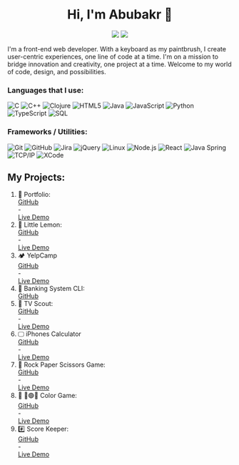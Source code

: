 <h1 align="center">Hi, I'm Abubakr 👋</h1>
<p align="center">
    <a href="https://www.linkedin.com/in/abubakr-eldaw/"><img src="https://img.shields.io/badge/linkedin-%230177B5?style=flat&logo=linkedin&logoColor=white"/></a>
    <a href="https://wa.me/966537902993"><img src="https://img.shields.io/badge/whatsapp-%23E4415?style=flat&logo=whatsapp&logoColor=white"/></a>
  </p>

I'm a front-end web developer. With a keyboard as my paintbrush, I create user-centric experiences, one line of code at a time. I'm on a mission to bridge innovation and creativity, one project at a time. Welcome to my world of code, design, and possibilities.

### Languages that I use:
![C](https://img.shields.io/badge/-C-000000?style=flat&logo=c)
![C++](https://img.shields.io/badge/-C++-000000?style=flat&logo=c%2B%2B)
![Clojure](https://img.shields.io/badge/-Clojure-000000?style=flat&logo=clojure)
![HTML5](https://img.shields.io/badge/-HTML5-000000?style=flat&logo=html5)
![Java](https://img.shields.io/badge/-Java-000000?style=flat&logo=java)
![JavaScript](https://img.shields.io/badge/-JavaScript-000000?style=flat&logo=javascript)
![Python](https://img.shields.io/badge/-Python-000000?style=flat&logo=python)
![TypeScript](https://img.shields.io/badge/-TypeScript-000000?style=flat&logo=typescript)
![SQL](https://img.shields.io/badge/-SQL-000000?style=flat&logo=postgresql)

### Frameworks / Utilities:
![Git](https://img.shields.io/badge/-Git-222222?style=flat&logo=git&logoColor=F05032)
![GitHub](https://img.shields.io/badge/-GitHub-222222?style=flat&logo=github&logoColor=181717)
![Jira](https://img.shields.io/badge/-Jira-222222?style=flat&logo=jira-software&logoColor=white&logoColor=0052CC)
![jQuery](https://img.shields.io/badge/-jQuery-222222?style=flat&logo=jQuery&logoColor=0769AD)
![Linux](https://img.shields.io/badge/-Linux-222222?style=flat&logo=linux&logoColor=FCC624)
![Node.js](https://img.shields.io/badge/-Node.js-222222?style=flat&logo=node.js&logoColor=339933)
![React](https://img.shields.io/badge/-React-222222?style=flat&logo=React&logoColor=61DAFB)
![Java Spring](https://img.shields.io/badge/-Spring-222222?style=flat&logo=spring&logoColor=6DB33F)
![TCP/IP](https://img.shields.io/badge/-TCP/IP-222222?style=flat&logo=cisco&logoColor=white)
![XCode](https://img.shields.io/badge/-XCode-222222?style=flat&logo=XCode&logoColor=1575F9)


## My Projects:
<ol>
  <li>
    🔭 Portfolio: 
    <a style="display: block;" target="_blank" href="https://github.com/AbubakrAliFOX/Portfolio">
        GitHub
    </a> - 
    <a style="display: block;" target="_blank" href="https://portfolio-kfwr.onrender.com/">
        Live Demo
    </a>
  </li>
  <li>
    🍋 Little Lemon: 
    <a style="display: block;" target="_blank" href="https://github.com/AbubakrAliFOX/Little-Lemon">
        GitHub
    </a> - 
    <a style="display: block;" target="_blank" href="https://little-lemon-5au5.onrender.com/">
        Live Demo
    </a>
  </li>
  <li>
    🏕️ YelpCamp
    <a style="display: block;" target="_blank" href="https://github.com/AbubakrAliFOX/YelpCamp">
        GitHub
    </a> - 
    <a style="display: block;" target="_blank" href="https://yelpcamp-zynh.onrender.com/">
        Live Demo
    </a>
  </li>
  <li>
    💸 Banking System CLI: 
    <a style="display: block;" target="_blank" href="https://github.com/AbubakrAliFOX/Banking-System.git">
        GitHub
    </a>
  </li>
  <li>
    🎦 TV Scout: 
    <a style="display: block;" target="_blank" href="https://github.com/AbubakrAliFOX/TV-Scout">
        GitHub
    </a> - 
    <a style="display: block;" target="_blank" href="https://tv-scout.onrender.com/">
        Live Demo
    </a>
  </li>
  <li>
    🖵 iPhones Calculator
    <a style="display: block;" target="_blank" href="https://github.com/AbubakrAliFOX/Calculator-React">
        GitHub
    </a> - 
    <a style="display: block;" target="_blank" href="https://calculator-0alc.onrender.com/">
        Live Demo
    </a>
  </li>
  <li>
    🎲 Rock Paper Scissors Game: 
    <a style="display: block;" target="_blank" href="https://github.com/AbubakrAliFOX/Rock-Paper-Scissors">
        GitHub
    </a> - 
    <a style="display: block;" target="_blank" href="https://rock-paper-scissors-jezh.onrender.com/">
        Live Demo
    </a>
  </li>
  <li>
    🎲 🔴🟢🔵 Color Game: 
    <a style="display: block;" target="_blank" href="https://github.com/AbubakrAliFOX/ColorsGame">
        GitHub
    </a> - 
    <a style="display: block;" target="_blank" href="https://colorgame-6dia.onrender.com/">
        Live Demo
    </a>
  </li>
  <li>
    #️⃣ Score Keeper: 
    <a style="display: block;" target="_blank" href="https://github.com/AbubakrAliFOX/Score-Keeper">
        GitHub
    </a> - 
    <a style="display: block;" target="_blank" href="https://score-keeper-0quo.onrender.com/">
        Live Demo
    </a>
  </li>
</ol>








